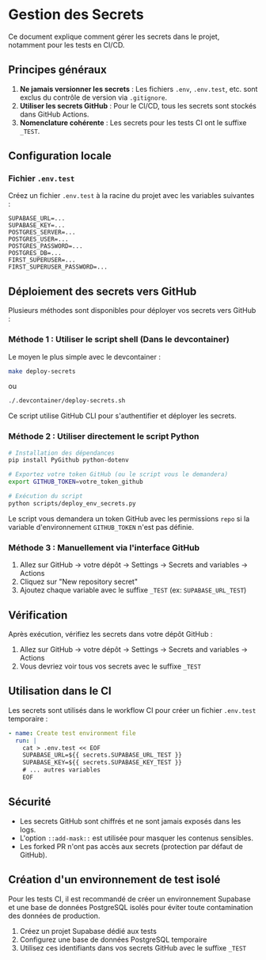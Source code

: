 # Gestion des Secrets

Ce document explique comment gérer les secrets dans le projet, notamment pour les tests en CI/CD.

## Principes généraux

1. **Ne jamais versionner les secrets** : Les fichiers `.env`, `.env.test`, etc. sont exclus du contrôle de version via `.gitignore`.
2. **Utiliser les secrets GitHub** : Pour le CI/CD, tous les secrets sont stockés dans GitHub Actions.
3. **Nomenclature cohérente** : Les secrets pour les tests CI ont le suffixe `_TEST`.

## Configuration locale

### Fichier `.env.test`

Créez un fichier `.env.test` à la racine du projet avec les variables suivantes :

```
SUPABASE_URL=...
SUPABASE_KEY=...
POSTGRES_SERVER=...
POSTGRES_USER=...
POSTGRES_PASSWORD=...
POSTGRES_DB=...
FIRST_SUPERUSER=...
FIRST_SUPERUSER_PASSWORD=...
```

## Déploiement des secrets vers GitHub

Plusieurs méthodes sont disponibles pour déployer vos secrets vers GitHub :

### Méthode 1 : Utiliser le script shell (Dans le devcontainer)

Le moyen le plus simple avec le devcontainer :

```bash
make deploy-secrets
```

ou

```bash
./.devcontainer/deploy-secrets.sh
```

Ce script utilise GitHub CLI pour s'authentifier et déployer les secrets.

### Méthode 2 : Utiliser directement le script Python

```bash
# Installation des dépendances
pip install PyGithub python-dotenv

# Exportez votre token GitHub (ou le script vous le demandera)
export GITHUB_TOKEN=votre_token_github

# Exécution du script
python scripts/deploy_env_secrets.py
```

Le script vous demandera un token GitHub avec les permissions `repo` si la variable d'environnement `GITHUB_TOKEN` n'est pas définie.

### Méthode 3 : Manuellement via l'interface GitHub

1. Allez sur GitHub → votre dépôt → Settings → Secrets and variables → Actions
2. Cliquez sur "New repository secret"
3. Ajoutez chaque variable avec le suffixe `_TEST` (ex: `SUPABASE_URL_TEST`)

## Vérification

Après exécution, vérifiez les secrets dans votre dépôt GitHub :

1. Allez sur GitHub → votre dépôt → Settings → Secrets and variables → Actions
2. Vous devriez voir tous vos secrets avec le suffixe `_TEST`

## Utilisation dans le CI

Les secrets sont utilisés dans le workflow CI pour créer un fichier `.env.test` temporaire :

```yaml
- name: Create test environment file
  run: |
    cat > .env.test << EOF
    SUPABASE_URL=${{ secrets.SUPABASE_URL_TEST }}
    SUPABASE_KEY=${{ secrets.SUPABASE_KEY_TEST }}
    # ... autres variables
    EOF
```

## Sécurité

- Les secrets GitHub sont chiffrés et ne sont jamais exposés dans les logs.
- L'option `::add-mask::` est utilisée pour masquer les contenus sensibles.
- Les forked PR n'ont pas accès aux secrets (protection par défaut de GitHub).

## Création d'un environnement de test isolé

Pour les tests CI, il est recommandé de créer un environnement Supabase et une base de données PostgreSQL isolés pour éviter toute contamination des données de production.

1. Créez un projet Supabase dédié aux tests
2. Configurez une base de données PostgreSQL temporaire
3. Utilisez ces identifiants dans vos secrets GitHub avec le suffixe `_TEST`